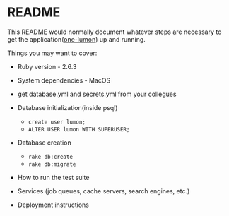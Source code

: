 # README

This README would normally document whatever steps are necessary to get the
application([one-lumon](http://one-lumon.ru)) up and running.

Things you may want to cover:

* Ruby version - 2.6.3

* System dependencies - MacOS

* get database.yml and secrets.yml from your collegues

* Database initialization(inside psql)
    - `create user lumon;`
    - `ALTER USER lumon WITH SUPERUSER;`

* Database creation
    - `rake db:create`
    - `rake db:migrate`

* How to run the test suite

* Services (job queues, cache servers, search engines, etc.)

* Deployment instructions
